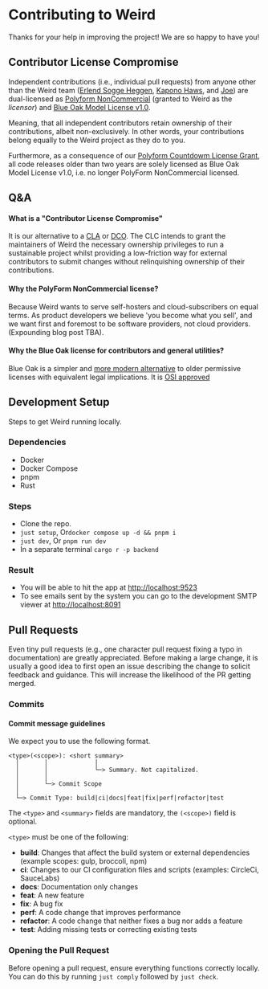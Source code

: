 # Contributing to Weird

Thanks for your help in improving the project! We are so happy to have you!

## Contributor License Compromise

Independent contributions (i.e., individual pull requests) from anyone other than the Weird team ([Erlend Sogge Heggen][erlend], [Kapono Haws][kapono], and [Joe][joe]) are dual-licensed as [Polyform NonCommercial][polyform] (granted to Weird as the _licensor_) and [Blue Oak Model License v1.0][blueoak].

Meaning, that all independent contributors retain ownership of their contributions, albeit non-exclusively. In other words, your contributions belong equally to the Weird project as they do to you.

Furthermore, as a consequence of our [Polyform Countdowm License Grant](https://polyformproject.org/licenses/countdown/1.0.0/), all code releases older than two years are solely licensed as Blue Oak Model License v1.0, i.e. no longer PolyForm NonCommercial licensed.

## Q&A

#### What is a "Contributor License Compromise"

It is our alternative to a [CLA][cla] or [DCO][dco]. The CLC intends to grant the maintainers of Weird the necessary ownership privileges to run a sustainable project whilst providing a low-friction way for external contributors to submit changes without relinquishing ownership of their contributions.

#### Why the PolyForm NonCommercial license?

Because Weird wants to serve self-hosters and cloud-subscribers on equal terms. As product developers we believe 'you become what you sell', and we want first and foremost to be software providers, not cloud providers. (Expounding blog post TBA).

#### Why the Blue Oak license for contributors and general utilities?

Blue Oak is a simpler and [more modern alternative][blue-oak] to older permissive licenses with equivalent legal implications. It is [OSI approved][osi-approved]

## Development Setup

Steps to get Weird running locally.

### Dependencies

- Docker
- Docker Compose
- pnpm
- Rust

### Steps

- Clone the repo.
- `just setup`, Or`docker compose up -d && pnpm i`
- `just dev`, Or `pnpm run dev`
- In a separate terminal `cargo r -p backend`

### Result

- You will be able to hit the app at <http://localhost:9523>
- To see emails sent by the system you can go to the development SMTP viewer at <http://localhost:8091>

## Pull Requests

Even tiny pull requests (e.g., one character pull request fixing a typo in documentation) are greatly appreciated. Before making a large change, it is usually a good idea to first open an issue describing the change to solicit feedback and guidance. This will increase the likelihood of the PR getting merged.

### Commits

#### Commit message guidelines

We expect you to use the following format.

```
<type>(<scope>): <short summary>
  │       │             │
  │       │             └─> Summary. Not capitalized.
  │       │
  │       └─> Commit Scope
  │
  └─> Commit Type: build|ci|docs|feat|fix|perf|refactor|test
```

The `<type>` and `<summary>` fields are mandatory, the `(<scope>)` field is optional.

`<type>` must be one of the following:

- **build**: Changes that affect the build system or external dependencies (example scopes: gulp, broccoli, npm)
- **ci**: Changes to our CI configuration files and scripts (examples: CircleCi, SauceLabs)
- **docs**: Documentation only changes
- **feat**: A new feature
- **fix**: A bug fix
- **perf**: A code change that improves performance
- **refactor**: A code change that neither fixes a bug nor adds a feature
- **test**: Adding missing tests or correcting existing tests

### Opening the Pull Request

Before opening a pull request, ensure everything functions correctly locally.
You can do this by running `just comply` followed by `just check`.

[erlend]: https://github.com/erlend-sh/
[kapono]: https://github.com/zicklag/
[joe]: https://github.com/hnb-ku
[polyform]: https://polyformproject.org/licenses/noncommercial/1.0.0/
[blueoak]: https://blueoakcouncil.org/license/1.0.0
[osi-approved]: https://opensource.org/license/blue-oak-model-license

<!-- dprint-ignore -->
[cla]: https://en.wikipedia.org/wiki/Contributor_License_Agreement
[dco]: https://en.wikipedia.org/wiki/Developer_Certificate_of_Origin

<!-- dprint-ignore -->
[blue-oak]: https://writing.kemitchell.com/2019/03/09/Deprecation-Notice.html
